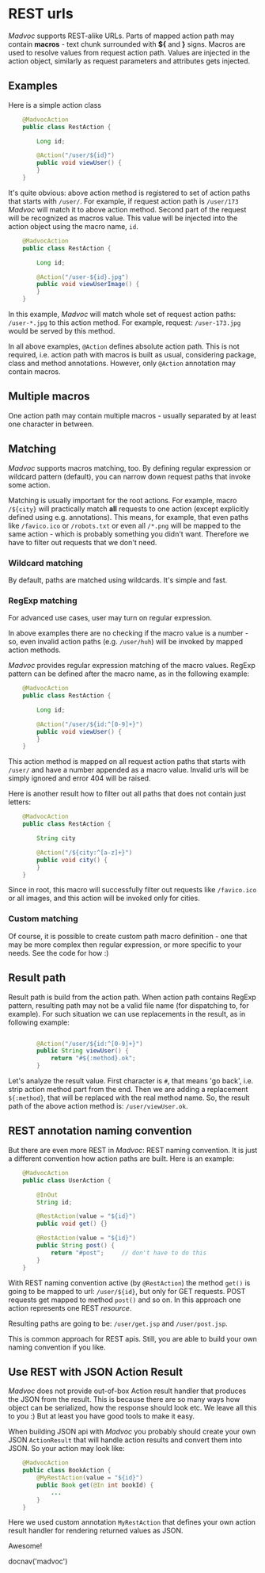 # REST urls

*Madvoc* supports REST-alike URLs. Parts of mapped action path may
contain **macros** - text chunk surrounded with **$\{** and **}** signs.
Macros are used to resolve values from request action path. Values are
injected in the action object, similarly as request parameters and
attributes gets injected.

## Examples

Here is a simple action class

~~~~~ java
    @MadvocAction
    public class RestAction {

    	Long id;

    	@Action("/user/${id}")
    	public void viewUser() {
    	}
    }
~~~~~

It's quite obvious: above action method is registered to set of action
paths that starts with `/user/`. For example, if request action path
is `/user/173` *Madvoc* will match it to above action method. Second
part of the request will be recognized as macros value. This value will
be injected into the action object using the macro name, `id`.

~~~~~ java
    @MadvocAction
    public class RestAction {

    	Long id;

    	@Action("/user-${id}.jpg")
    	public void viewUserImage() {
    	}
    }
~~~~~

In this example, *Madvoc* will match whole set of request action paths:
`/user-*.jpg` to this action method. For example, request:
`/user-173.jpg` would be served by this method.

In all above examples, `@Action` defines absolute action path. This is
not required, i.e. action path with macros is built as usual,
considering package, class and method annotations. However, only
`@Action` annotation may contain macros.

## Multiple macros

One action path may contain multiple macros - usually separated by at
least one character in between.

## Matching

*Madvoc* supports macros matching, too. By defining regular expression
or wildcard pattern (default), you can narrow down request paths that
invoke some action.

Matching is usually important for the root actions. For example, macro
`/${city}` will practically match **all** requests to one action (except
explicitly defined using e.g. annotations). This means, for example,
that even paths like `/favico.ico` or `/robots.txt` or even all `/*.png`
will be mapped to the same action - which is probably something you
didn't want. Therefore we have to filter out requests that we don't
need.

### Wildcard matching

By default, paths are matched using wildcards. It's simple and fast.

### RegExp matching

For advanced use cases, user may turn on regular expression.

In above examples there are no checking if the macro value is a number -
so, even invalid action paths (e.g. `/user/huh`) will be invoked by
mapped action methods.

*Madvoc* provides regular expression matching of the macro values.
RegExp pattern can be defined after the macro name, as in the following
example:

~~~~~ java
    @MadvocAction
    public class RestAction {

    	Long id;

    	@Action("/user/${id:^[0-9]+}")
    	public void viewUser() {
    	}
    }
~~~~~

This action method is mapped on all request action paths that starts
with `/user/` and have a number appended as a macro value. Invalid urls
will be simply ignored and error 404 will be raised.

Here is another result how to filter out all paths that does not contain
just letters:

~~~~~ java
    @MadvocAction
    public class RestAction {

    	String city

    	@Action("/${city:^[a-z]+}")
    	public void city() {
    	}
    }
~~~~~

Since in root, this macro will successfully filter out requests like
`/favico.ico` or all images, and this action will be invoked only for
cities.

### Custom matching

Of course, it is possible to create custom path macro definition - one
that may be more complex then regular expression, or more specific
to your needs. See the code for how :)

## Result path

Result path is build from the action path. When action path contains
RegExp pattern, resulting path may not be a valid file name (for
dispatching to, for example). For such situation we can use replacements
in the result, as in following example:

~~~~~ java

    	@Action("/user/${id:^[0-9]+}")
    	public String viewUser() {
    		return "#${:method}.ok";
    	}
~~~~~

Let's analyze the result value. First character is `#`, that means
'go back', i.e. strip action method part from the end. Then we are
adding a replacement `${:method}`, that will be replaced with the real
method name. So, the result path of the above action method is:
`/user/viewUser.ok`.

## REST annotation naming convention

But there are even more REST in *Madvoc*: REST naming convention.
It is just a different convention how action paths are built. Here
is an example:

~~~~~ java
    @MadvocAction
    public class UserAction {

        @InOut
        String id;

        @RestAction(value = "${id}")
        public void get() {}

        @RestAction(value = "${id}")
        public String post() {
            return "#post";     // don't have to do this
        }
    }
~~~~~

With REST naming convention active (by `@RestAction`) the method `get()` is
going to be mapped to url: `/user/${id}`, but only for GET requests.
POST requests get mapped to method `post()` and so on. In this approach
one action represents one REST _resource_.

Resulting paths are going to be: `/user/get.jsp` and `/user/post.jsp`.

This is common approach for REST apis. Still, you are able to build your
own naming convention if you like.

## Use REST with JSON Action Result

*Madvoc* does not provide out-of-box Action result handler that produces
the JSON from the result. This is because there are so many ways how
object can be serialized, how the response should look etc. We leave all
this to you :) But at least you have good tools to make it easy.

When building JSON api with *Madvoc* you probably should create your own
JSON `ActionResult` that will handle action results and convert them into
JSON. So your action may look like:

~~~~~ java
    @MadvocAction
    public class BookAction {
        @MyRestAction(value = "${id}")
        public Book get(@In int bookId) {
            ...
        }
    }
~~~~~

Here we used custom annotation `MyRestAction` that defines your own
action result handler for rendering returned values as JSON.

Awesome!

<js>docnav('madvoc')</js>